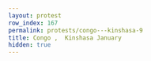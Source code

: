 ```yaml
---
layout: protest
row_index: 167
permalink: protests/congo---kinshasa-9
title: Congo ,  Kinshasa January
hidden: true
---
```

